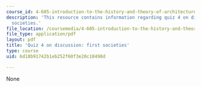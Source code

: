 ```yaml
---
course_id: 4-605-introduction-to-the-history-and-theory-of-architecture-spring-2012
description: 'This resource contains information regarding quiz 4 on discussion: first
  societies.'
file_location: /coursemedia/4-605-introduction-to-the-history-and-theory-of-architecture-spring-2012/6d18b91742b1eb252f60f3e20c18498d_MIT4_605S12_quiz04.pdf
file_type: application/pdf
layout: pdf
title: 'Quiz 4 on discussion: first societies'
type: course
uid: 6d18b91742b1eb252f60f3e20c18498d

---
```

None